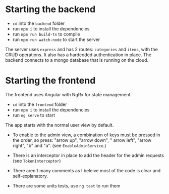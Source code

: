 # Starting the backend

- `cd` into the `backend` folder
- run `npm i` to install the dependencies
- run `npm run build-ts` to compile
- run `npm run watch-node` to start the server

The server uses `express` and has 2 routes: `categories` and `items`, with the CRUD operations. It also has a hardcoded authentication in place.
The backend connects to a mongo database that is running on the cloud.

# Starting the frontend

The frontend uses Angular with NgRx for state management. 

- `cd` into the `frontend` folder
- run `npm i` to install the dependencies
- run `ng serve` to start

The app starts with the normal user view by default.

- To enable to the admin view, a combination of keys must be pressed in the order, so press:
"arrow up", "arrow down", " arrow left", "arrow right", "b" and "a". (see `EnableAdminService`.)

- There is an interceptor in place to add the header for the admin requests (see `TokenInterceptor`)

- There aren't many comments as I beleive most of the code is clear and self-explanatory.

- There are some units tests, use `ng test` to run them